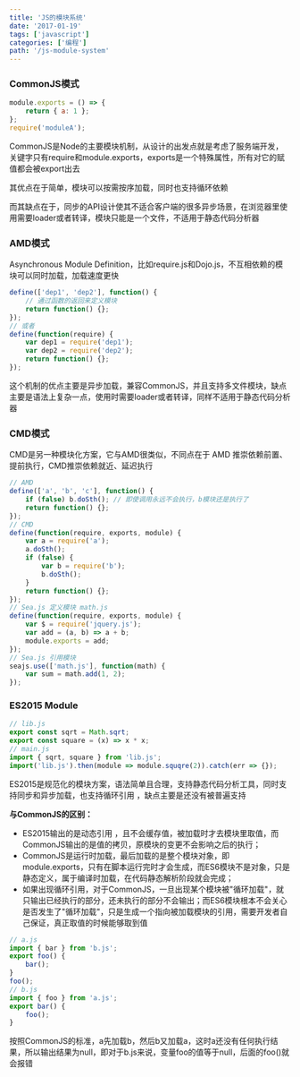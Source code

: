 ```yaml
---
title: 'JS的模块系统'
date: '2017-01-19'
tags: ['javascript']
categories: ['编程']
path: '/js-module-system'
---
```


### CommonJS模式

```javascript
module.exports = () => {
    return { a: 1 };
};
require('moduleA');
```

CommonJS是Node的主要模块机制，从设计的出发点就是考虑了服务端开发，关键字只有require和module.exports，exports是一个特殊属性，所有对它的赋值都会被export出去

其优点在于简单，模块可以按需按序加载，同时也支持循环依赖

而其缺点在于，同步的API设计使其不适合客户端的很多异步场景，在浏览器里使用需要loader或者转译，模块只能是一个文件，不适用于静态代码分析器

### AMD模式

Asynchronous Module Definition，比如require.js和Dojo.js，不互相依赖的模块可以同时加载，加载速度更快

```javascript
define(['dep1', 'dep2'], function() {
 	// 通过函数的返回来定义模块
    return function() {};
});
// 或者
define(function(require) {
    var dep1 = require('dep1');
    var dep2 = require('dep2');
    return function() {};
});
```

这个机制的优点主要是异步加载，兼容CommonJS，并且支持多文件模块，缺点主要是语法上复杂一点，使用时需要loader或者转译，同样不适用于静态代码分析器

### CMD模式

CMD是另一种模块化方案，它与AMD很类似，不同点在于 AMD 推崇依赖前置、提前执行，CMD推崇依赖就近、延迟执行

```javascript
// AMD
define(['a', 'b', 'c'], function() {
 	if (false) b.doSth(); // 即使调用永远不会执行，b模块还是执行了
    return function() {};
});
// CMD
define(function(require, exports, module) {
    var a = require('a');
    a.doSth();
    if (false) {
    	var b = require('b');
        b.doSth();
    }
    return function() {};
});
// Sea.js 定义模块 math.js
define(function(require, exports, module) {
    var $ = require('jquery.js');
    var add = (a, b) => a + b;
    module.exports = add;
});
// Sea.js 引用模块
seajs.use(['math.js'], function(math) {
    var sum = math.add(1, 2);
});
```

### ES2015 Module

```javascript
// lib.js
export const sqrt = Math.sqrt;
export const square = (x) => x * x;
// main.js
import { sqrt, square } from 'lib.js';
import('lib.js').then(module => module.squqre(2)).catch(err => {});
```

ES2015是规范化的模块方案，语法简单且合理，支持静态代码分析工具，同时支持同步和异步加载，也支持循环引用 ，缺点主要是还没有被普遍支持

**与CommonJS的区别：**

- ES2015输出的是动态引用 ，且不会缓存值，被加载时才去模块里取值，而CommonJS输出的是值的拷贝，原模块的变更不会影响之后的执行；
- CommonJS是运行时加载，最后加载的是整个模块对象，即module.exports，只有在脚本运行完时才会生成，而ES6模块不是对象，只是静态定义，属于编译时加载，在代码静态解析阶段就会完成；
- 如果出现循环引用，对于CommonJS，一旦出现某个模块被"循环加载"，就只输出已经执行的部分，还未执行的部分不会输出；而ES6模块根本不会关心是否发生了"循环加载"，只是生成一个指向被加载模块的引用，需要开发者自己保证，真正取值的时候能够取到值

```javascript
// a.js
import { bar } from 'b.js';
export foo() {
    bar();
}
foo();
// b.js
import { foo } from 'a.js';
export bar() {
    foo();
}
```

按照CommonJS的标准，a先加载b，然后b又加载a，这时a还没有任何执行结果，所以输出结果为null，即对于b.js来说，变量foo的值等于null，后面的foo()就会报错